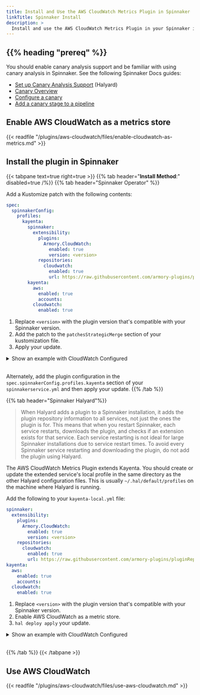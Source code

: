 ```yaml
---
title: Install and Use the AWS CloudWatch Metrics Plugin in Spinnaker
linkTitle: Spinnaker Install
description: >
  Install and use the AWS CloudWatch Metrics Plugin in your Spinnaker instance.
---
```



## {{% heading "prereq" %}}

You should enable canary analysis support and be familiar with using canary analysis in Spinnaker. See the following Spinnaker Docs guides:

* [Set up Canary Analysis Support](https://spinnaker.io/docs/setup/other_config/canary/) (Halyard)
* [Canary Overview](https://spinnaker.io/docs/guides/user/canary/canary-overview/) 
* [Configure a canary](https://spinnaker.io/docs/guides/user/canary/config/canary-config/)
* [Add a canary stage to a pipeline](https://spinnaker.io/docs/guides/user/canary/stage/)

## Enable AWS CloudWatch as a metrics store

{{< readfile "/plugins/aws-cloudwatch/files/enable-cloudwatch-as-metrics.md" >}}

## Install the plugin in Spinnaker


{{< tabpane text=true right=true >}}
{{% tab header="**Install Method**:" disabled=true /%}}
{{% tab header="Spinnaker Operator" %}}

Add a Kustomize patch with the following contents:

```yaml
spec:
  spinnakerConfig:
    profiles:
      kayenta:
        spinnaker:
          extensibility:
            plugins:
              Armory.CloudWatch:
                enabled: true
                version: <version>
            repositories:
              cloudwatch:
                enabled: true
                url: https://raw.githubusercontent.com/armory-plugins/pluginRepository/master/repositories.json
        kayenta:
          aws:
            enabled: true
            accounts:
          cloudwatch:
            enabled: true
```

1. Replace `<version>` with the plugin version that's compatible with your Spinnaker version. 
1. Add the patch to the `patchesStrategicMerge` section of your kustomization file. 
1. Apply your update.

<details><summary>Show an example with CloudWatch Configured</summary>

```yaml
spec:
  spinnakerConfig:
    profiles:
      kayenta:
        spinnaker:
          extensibility:
            plugins:
              Armory.CloudWatch:
                enabled: true
                version: 0.1.0
            repositories:
              cloudwatch:
                enabled: true
                url: https://raw.githubusercontent.com/armory-plugins/pluginRepository/master/repositories.json
        kayenta:
          aws:
            enabled: true
            accounts:
              - name: monitoring
                bucket: <your-s3-bucket>
                region: <your-region>
                # Kayenta can assume a role when connecting to Cloudwatch using the iamRole configs
                # iamRoleArn: <your-role-ARN> # For example arn:aws:iam::042225624470:role/theRole
                # iamRoleExternalId: Optional. For example 12345
                # iamRoleArnTarget: <your-role-ARN-target> # For example arn:aws:iam::042225624470:role/targetcloudwatchaccount
                # iamRoleExternalIdTarget: <your-ExternalID> # Optional. For example 84475
                rootFolder: kayenta
                roleName: default
                supportedTypes:
                  - OBJECT_STORE
                  - CONFIGURATION_STORE
                  - METRICS_STORE
          cloudwatch:
            enabled: true
          s3:
            enabled: true
```
</details></br>

Alternately, add the plugin configuration in the `spec.spinnakerConfig.profiles.kayenta` section of your `spinnakerservice.yml` and then apply your update.
{{% /tab %}}

{{% tab header="Spinnaker Halyard"%}}

>When Halyard adds a plugin to a Spinnaker installation, it adds the plugin repository information to all services, not just the ones the plugin is for. This means that when you restart Spinnaker, each service restarts, downloads the plugin, and checks if an extension exists for that service. Each service restarting is not ideal for large Spinnaker installations due to service restart times. To avoid every Spinnaker service restarting and downloading the plugin, do not add the plugin using Halyard. 


The AWS CloudWatch Metrics Plugin extends Kayenta. You should create or update the extended service's local profile in the same directory as the other Halyard configuration files. This is usually `~/.hal/default/profiles` on the machine where Halyard is running.

Add the following to your `kayenta-local.yml` file:

```yaml
spinnaker:
  extensibility:
    plugins:
      Armory.CloudWatch:
        enabled: true
        version: <version>
    repositories:
      cloudwatch:
        enabled: true
        url: https://raw.githubusercontent.com/armory-plugins/pluginRepository/master/repositories.json
kayenta:
  aws:
    enabled: true
    accounts:
  cloudwatch:
    enabled: true
```

1. Replace `<version>` with the plugin version that's compatible with your Spinnaker version.
1. Enable AWS CloudWatch as a metric store.
1. `hal deploy apply` your update.

<details><summary>Show an example with CloudWatch Configured</summary>

```yaml
spinnaker:
  extensibility:
    plugins:
      Armory.CloudWatch:
        enabled: true
        version: 0.1.0
    repositories:
      cloudwatch:
        enabled: true
        url: https://raw.githubusercontent.com/armory-plugins/pluginRepository/master/repositories.json
kayenta:
  aws:
    enabled: true
    accounts:
      - name: monitoring
        bucket: <your-s3-bucket>
        region: <your-region>
        # Kayenta can assume a role when connecting to Cloudwatch using the iamRole configs
        # iamRoleArn: <your-role-ARN> # For example arn:aws:iam::042225624470:role/theRole
        # iamRoleExternalId: Optional. For example 12345
        # iamRoleArnTarget: <your-role-ARN-target> # For example arn:aws:iam::042225624470:role/targetcloudwatchaccount
        # iamRoleExternalIdTarget: <your-ExternalID> # Optional. For example 84475
        rootFolder: kayenta
        roleName: default
        supportedTypes:
          - OBJECT_STORE
          - CONFIGURATION_STORE
          - METRICS_STORE
  cloudwatch:
    enabled: true
  s3:
    enabled: true
```

</details></br>

{{% /tab %}}
{{< /tabpane >}}

## Use AWS CloudWatch

{{< readfile "/plugins/aws-cloudwatch/files/use-aws-cloudwatch.md" >}}